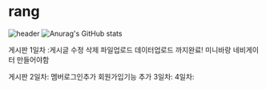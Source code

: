 # rang
![header](https://capsule-render.vercel.app/api?type=venom)
![Anurag's GitHub stats](https://github-readme-stats.vercel.app/api?username=seyoki&show_icons=true&theme=radical)

게시판 1일차 :게시글 수정 삭제 파일업로드 데이터업로드 까지완료!
미니바랑 네비게이터 만들어야함 

게시판 2일차: 멤버로그인추가 회원가입기능 추가
3일차: 
4일차: 
